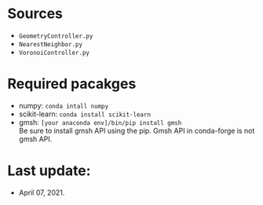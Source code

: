 # Sources
- `GeometryController.py`
- `NearestNeighbor.py`
- `VoronoiController.py`

# Required pacakges
- numpy: `conda intall numpy`
- scikit-learn: `conda install scikit-learn`
- gmsh: `[your anaconda env]/bin/pip install gmsh` <br>
Be sure to install gmsh API using the pip. Gmsh API in conda-forge is not gmsh API.

# Last update:
- April 07, 2021.